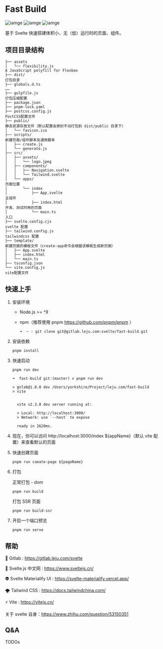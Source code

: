 # Fast Build

![iamge](https://img.shields.io/badge/zhenze@leju.com-author-brightgreen.svg) ![iamge](https://img.shields.io/badge/v0.0.1-version-orange.svg) ![iamge](https://img.shields.io/badge/noop-star-blue.svg)

基于 Svelte 快速搭建体积小、无（低）运行时的页面、组件。

## 项目目录结构

```shell
├── assets
│   └── flexibility.js															 A JavaScript polyfill for Flexbox
├── dist/																						 打包目录
├── globals.d.ts																		 ……
├── gulpfile.js																			 打包压缩配置
├── package.json
├── pnpm-lock.yaml
├── postcss.config.js																 PostCSS配置文件
├── public/																					 静态资源存放文件（默认配置会原封不动打包到 dist/public 目录下）
│   └── favicon.ico
├── scripts/																				 新建页面/组件脚本及通用脚本
│   ├── create.js
│   └── generate.js
├── src/
│   ├── assets/
│   │   └── logo.jpeg
│   ├── components/
│   │   ├── Navigation.svelte
│   │   └── Tailwind.svelte
│   └── apps/																			 页面位置
│       └── index
│           ├── App.svelte													 主组件
│           ├── index.html													 开发、测试时用的页面
│           └── main.ts															 入口
├── svelte.config.cjs																 svelte 配置
├── tailwind.config.js															 tailwindcss 配置
├── template/																				 新建页面的模板文件（create-app命令会根据该模板生成新页面）
│   ├── App.svelte
│   ├── index.html
│   └── main.ts
├── tsconfig.json
└── vite.config.js																	 vite配置文件
```

## 快速上手

1. 安装环境

   - Node.js >= ^9

   - npm（推荐使用 pnpm https://github.com/pnpm/pnpm ）

     ```shell
     ➜  ~ : git clone git@gitlab.leju.com:svelte/fast-build.git
     ```

2. 安装依赖

   ```shell
   pnpm install
   ```

3. 快速启动

   ```shell
   pnpm run dev
   ```

   ```shell
   ➜  fast-build git:(master) ✗ pnpm run dev

   > gnlab@1.0.0 dev /Users/yorkshire/Project/leju.com/fast-build
   > vite


     vite v2.3.8 dev server running at:

     > Local: http://localhost:3000/
     > Network: use `--host` to expose

     ready in 2620ms.
   ```

4. 现在，你可以访问 http://localhost:3000/index ${appName}（默认 vite 配置）来查看默认的页面

5. 快速创建页面

   ```shell
   pnpm run caeate-page ${pageName}
   ```

   [^pagename]: 你创建页面的名称。例如：pageA，则脚本会在 src/apps 下创建 `pageA` Fast build 页面。

6. 打包

   正常打包 - dom

   ```shell
   pnpm run build
   ```

   打包 SSR 页面

   ```shell
   pnpm run build-ssr
   ```

7. 开启一个端口预览

   ```shell
   pnpm run serve
   ```

## 帮助

🦊 Gitlab : https://gitlab.leju.com/svelte

📔 Svelte.js 中文网 : https://www.sveltejs.cn/

👽 Svelte Materialify UI : https://svelte-materialify.vercel.app/

🌪 Tailwind CSS : https://docs.tailwindchina.com/

⚡️ Vite : https://vitejs.cn/

关于 svelte 自身：https://www.zhihu.com/question/53150351

## Q&A

TODOs
